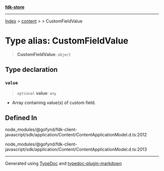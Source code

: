 [**fdk-store**](../../../README.md)
***

[Index](../../../API.md) > [content](../../README.md) > [<internal>](../README.md) > CustomFieldValue

# Type alias: CustomFieldValue

> **CustomFieldValue**: `object`

## Type declaration

### `value`

> `optional` **value**: `any`

- Array containing value(s) of custom field.

## Defined In

node\_modules/@gofynd/fdk-client-javascript/sdk/application/Content/ContentApplicationModel.d.ts:2012

node\_modules/@gofynd/fdk-client-javascript/sdk/application/Content/ContentApplicationModel.d.ts:2013

***
Generated using [TypeDoc](https://typedoc.org/) and [typedoc-plugin-markdown](https://www.npmjs.com/package/typedoc-plugin-markdown)
